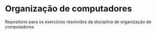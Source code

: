 # Organização de computadores
Repositorio para os exercícios resolvidos da 
disciplina de organização de computadores
